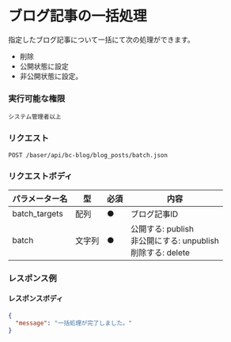 # ブログ記事の一括処理

指定したブログ記事について一括にて次の処理ができます。

- 削除
- 公開状態に設定
- 非公開状態に設定。

### 実行可能な権限
```
システム管理者以上
```

### リクエスト
```
POST /baser/api/bc-blog/blog_posts/batch.json
``` 

### リクエストボディ

| パラメーター名       | 型     | 必須    | 内容                                                 |
|---------------|-------|-------|----------------------------------------------------|
| batch_targets | 配列   | ●     | ブログ記事ID                                            |
| batch         | 文字列 | ●     | 公開する: publish<br>非公開にする: unpublish<br>削除する: delete |

### レスポンス例
#### レスポンスボディ
```json
{
  "message": "一括処理が完了しました。"
}

```

